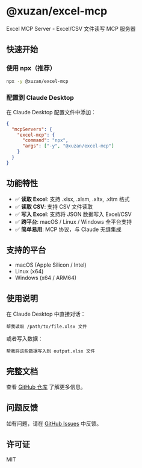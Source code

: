 # @xuzan/excel-mcp

Excel MCP Server - Excel/CSV 文件读写 MCP 服务器

## 快速开始

### 使用 npx（推荐）

```bash
npx -y @xuzan/excel-mcp
```

### 配置到 Claude Desktop

在 Claude Desktop 配置文件中添加：

```json
{
  "mcpServers": {
    "excel-mcp": {
      "command": "npx",
      "args": ["-y", "@xuzan/excel-mcp"]
    }
  }
}
```

## 功能特性

- ✅ **读取 Excel**: 支持 .xlsx, .xlsm, .xltx, .xltm 格式
- ✅ **读取 CSV**: 支持 CSV 文件读取
- ✅ **写入 Excel**: 支持将 JSON 数据写入 Excel/CSV
- ✅ **跨平台**: macOS / Linux / Windows 全平台支持
- ✅ **简单易用**: MCP 协议，与 Claude 无缝集成

## 支持的平台

- macOS (Apple Silicon / Intel)
- Linux (x64)
- Windows (x64 / ARM64)

## 使用说明

在 Claude Desktop 中直接对话：

```
帮我读取 /path/to/file.xlsx 文件
```

或者写入数据：

```
帮我将这些数据写入到 output.xlsx 文件
```

## 完整文档

查看 [GitHub 仓库](https://github.com/Xuzan9396/excel_mcp) 了解更多信息。

## 问题反馈

如有问题，请在 [GitHub Issues](https://github.com/Xuzan9396/excel_mcp/issues) 中反馈。

## 许可证

MIT
